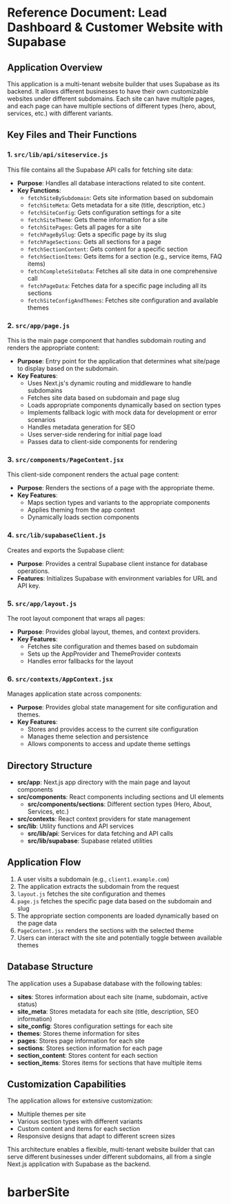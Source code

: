 # Reference Document: Lead Dashboard & Customer Website with Supabase

## Application Overview

This application is a multi-tenant website builder that uses Supabase as its backend. It allows different businesses to have their own customizable websites under different subdomains. Each site can have multiple pages, and each page can have multiple sections of different types (hero, about, services, etc.) with different variants.

## Key Files and Their Functions

### 1. `src/lib/api/siteservice.js`

This file contains all the Supabase API calls for fetching site data:

- **Purpose**: Handles all database interactions related to site content.
- **Key Functions**:
  - `fetchSiteBySubdomain`: Gets site information based on subdomain
  - `fetchSiteMeta`: Gets metadata for a site (title, description, etc.)
  - `fetchSiteConfig`: Gets configuration settings for a site
  - `fetchSiteTheme`: Gets theme information for a site
  - `fetchSitePages`: Gets all pages for a site
  - `fetchPageBySlug`: Gets a specific page by its slug
  - `fetchPageSections`: Gets all sections for a page
  - `fetchSectionContent`: Gets content for a specific section
  - `fetchSectionItems`: Gets items for a section (e.g., service items, FAQ items)
  - `fetchCompleteSiteData`: Fetches all site data in one comprehensive call
  - `fetchPageData`: Fetches data for a specific page including all its sections
  - `fetchSiteConfigAndThemes`: Fetches site configuration and available themes

### 2. `src/app/page.js`

This is the main page component that handles subdomain routing and renders the appropriate content:

- **Purpose**: Entry point for the application that determines what site/page to display based on the subdomain.
- **Key Features**:
  - Uses Next.js's dynamic routing and middleware to handle subdomains
  - Fetches site data based on subdomain and page slug
  - Loads appropriate components dynamically based on section types
  - Implements fallback logic with mock data for development or error scenarios
  - Handles metadata generation for SEO
  - Uses server-side rendering for initial page load
  - Passes data to client-side components for rendering

### 3. `src/components/PageContent.jsx`

This client-side component renders the actual page content:

- **Purpose**: Renders the sections of a page with the appropriate theme.
- **Key Features**:
  - Maps section types and variants to the appropriate components
  - Applies theming from the app context
  - Dynamically loads section components

### 4. `src/lib/supabaseClient.js`

Creates and exports the Supabase client:

- **Purpose**: Provides a central Supabase client instance for database operations.
- **Features**: Initializes Supabase with environment variables for URL and API key.

### 5. `src/app/layout.js`

The root layout component that wraps all pages:

- **Purpose**: Provides global layout, themes, and context providers.
- **Key Features**:
  - Fetches site configuration and themes based on subdomain
  - Sets up the AppProvider and ThemeProvider contexts
  - Handles error fallbacks for the layout

### 6. `src/contexts/AppContext.jsx`

Manages application state across components:

- **Purpose**: Provides global state management for site configuration and themes.
- **Key Features**:
  - Stores and provides access to the current site configuration
  - Manages theme selection and persistence
  - Allows components to access and update theme settings

## Directory Structure

- **src/app**: Next.js app directory with the main page and layout components
- **src/components**: React components including sections and UI elements
  - **src/components/sections**: Different section types (Hero, About, Services, etc.)
- **src/contexts**: React context providers for state management
- **src/lib**: Utility functions and API services
  - **src/lib/api**: Services for data fetching and API calls
  - **src/lib/supabase**: Supabase related utilities

## Application Flow

1. A user visits a subdomain (e.g., `client1.example.com`)
2. The application extracts the subdomain from the request
3. `layout.js` fetches the site configuration and themes
4. `page.js` fetches the specific page data based on the subdomain and slug
5. The appropriate section components are loaded dynamically based on the page data
6. `PageContent.jsx` renders the sections with the selected theme
7. Users can interact with the site and potentially toggle between available themes

## Database Structure

The application uses a Supabase database with the following tables:
- **sites**: Stores information about each site (name, subdomain, active status)
- **site_meta**: Stores metadata for each site (title, description, SEO information)
- **site_config**: Stores configuration settings for each site
- **themes**: Stores theme information for sites
- **pages**: Stores page information for each site
- **sections**: Stores section information for each page
- **section_content**: Stores content for each section
- **section_items**: Stores items for sections that have multiple items

## Customization Capabilities

The application allows for extensive customization:
- Multiple themes per site
- Various section types with different variants
- Custom content and items for each section
- Responsive designs that adapt to different screen sizes

This architecture enables a flexible, multi-tenant website builder that can serve different businesses under different subdomains, all from a single Next.js application with Supabase as the backend.
# barberSite
